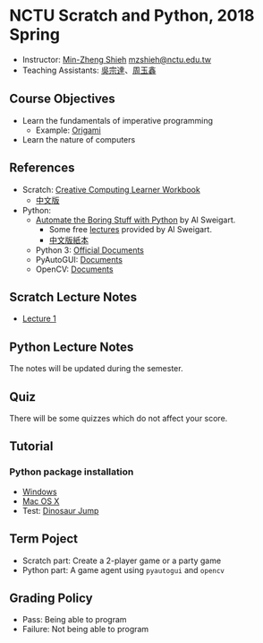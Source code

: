 # NCTU Scratch and Python, 2018 Spring

+   Instructor: [Min-Zheng Shieh](mailto:mzshieh@nctu.edu.tw) mzshieh@nctu.edu.tw
+   Teaching Assistants: [吳宗達](mailto:edison1998402@gmail.com)、[周玉鑫](mailto:yqkqknct@gmail.com) 

## Course Objectives

+   Learn the fundamentals of imperative programming
	+ Example: [Origami](https://www.youtube.com/watch?v=wSesWQ-51ZM)
+   Learn the nature of computers

## References

+   Scratch: [Creative Computing Learner Workbook](http://scratched.gse.harvard.edu/guide/files/CreativeComputing20140820_LearnerWorkbook.pdf)
    +   [中文版](http://scratched.gse.harvard.edu/resources/traditional-chinese-translation-scratch-curriculum-guide)
+   Python: 
    + [Automate the Boring Stuff with Python](https://automatetheboringstuff.com/) by Al Sweigart.
        +   Some free [lectures](https://www.youtube.com/playlist?list=PL0-84-yl1fUnRuXGFe_F7qSH1LEnn9LkW) provided by Al Sweigart.
        +   [中文版紙本](https://www.tenlong.com.tw/products/9789864762729)
    +   Python 3: [Official Documents](https://docs.python.org/3/)
    +   PyAutoGUI: [Documents](https://pyautogui.readthedocs.io/en/latest/)
    +   OpenCV: [Documents](https://docs.opencv.org/)

## Scratch Lecture Notes

+ [Lecture 1](https://hackmd.io/s/HyKMpeS_G)

## Python Lecture Notes

The notes will be updated during the semester.

## Quiz

There will be some quizzes which do not affect your score.

## Tutorial

### Python package installation
+ [Windows](https://hackmd.io/s/SkBB5Kjwz)
+ [Mac OS X](https://hackmd.io/s/HJe4WpzOG)
+ Test: [Dinosaur Jump](http://www.trex-game.skipser.com/)

## Term Poject

+ Scratch part: Create a 2-player game or a party game
+ Python part: A game agent using `pyautogui` and `opencv`

## Grading Policy

+   Pass: Being able to program
+   Failure: Not being able to program
